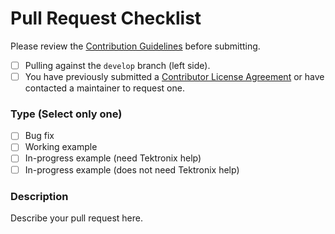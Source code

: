 # Pull Request Checklist

Please review the [Contribution Guidelines](../README.md) before submitting.

- [ ] Pulling against the `develop` branch (left side).
- [ ] You have previously submitted a [Contributor License Agreement](../README.md) or have contacted a maintainer to request one.

### Type (Select only one)

- [ ] Bug fix
- [ ] Working example
- [ ] In-progress example (need Tektronix help)
- [ ] In-progress example (does not need Tektronix help)

### Description

Describe your pull request here.

<!-- Modified by Tektronix. Original Content developed by the angular-translate team and Pascal Precht and their Pull Request Template available at https://github.com/angular-translate/angular-translate -->
